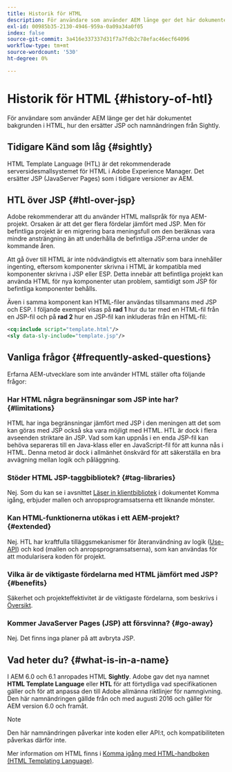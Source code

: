 ```yaml
---
title: Historik för HTML
description: För användare som använder AEM länge ger det här dokumentet bakgrunden i HTML, hur den ersätter JSP och namnändringen från Sightly.
exl-id: 00985b35-2130-4946-959a-0a09a34a0f05
index: false
source-git-commit: 3a416e337337d31f7a7fdb2c78efac46ecf64096
workflow-type: tm+mt
source-wordcount: '530'
ht-degree: 0%

---
```



# Historik för HTML {#history-of-htl}

För användare som använder AEM länge ger det här dokumentet bakgrunden i HTML, hur den ersätter JSP och namnändringen från Sightly.

## Tidigare Känd som låg {#sightly}

HTML Template Language (HTL) är det rekommenderade serversidesmallsystemet för HTML i Adobe Experience Manager. Det ersätter JSP (JavaServer Pages) som i tidigare versioner av AEM.

## HTL över JSP {#htl-over-jsp}

Adobe rekommenderar att du använder HTML mallspråk för nya AEM-projekt. Orsaken är att det ger flera fördelar jämfört med JSP. Men för befintliga projekt är en migrering bara meningsfull om den beräknas vara mindre ansträngning än att underhålla de befintliga JSP:erna under de kommande åren.

Att gå över till HTML är inte nödvändigtvis ett alternativ som bara innehåller ingenting, eftersom komponenter skrivna i HTML är kompatibla med komponenter skrivna i JSP eller ESP. Detta innebär att befintliga projekt kan använda HTML för nya komponenter utan problem, samtidigt som JSP för befintliga komponenter behålls.

Även i samma komponent kan HTML-filer användas tillsammans med JSP och ESP. I följande exempel visas på **rad 1** hur du tar med en HTML-fil från en JSP-fil och på **rad 2** hur en JSP-fil kan inkluderas från en HTML-fil:

```xml
<cq:include script="template.html"/>
<sly data-sly-include="template.jsp"/>
```

## Vanliga frågor {#frequently-asked-questions}

Erfarna AEM-utvecklare som inte använder HTML ställer ofta följande frågor:

### Har HTML några begränsningar som JSP inte har? {#limitations}

HTML har inga begränsningar jämfört med JSP i den meningen att det som kan göras med JSP också ska vara möjligt med HTML. HTL är dock i flera avseenden striktare än JSP. Vad som kan uppnås i en enda JSP-fil kan behöva separeras till en Java-klass eller en JavaScript-fil för att kunna nås i HTML. Denna metod är dock i allmänhet önskvärd för att säkerställa en bra avvägning mellan logik och påläggning.

### Stöder HTML JSP-taggbibliotek? {#tag-libraries}

Nej. Som du kan se i avsnittet [Läser in klientbibliotek](getting-started.md#loading-client-libraries) i dokumentet Komma igång, erbjuder mallen och anropsprogramsatserna ett liknande mönster.

### Kan HTML-funktionerna utökas i ett AEM-projekt? {#extended}

Nej. HTL har kraftfulla tilläggsmekanismer för återanvändning av logik ([Use-API](#use-api-for-accessing-logic)) och kod (mallen och anropsprogramsatserna), som kan användas för att modularisera koden för projekt.

### Vilka är de viktigaste fördelarna med HTML jämfört med JSP? {#benefits}

Säkerhet och projekteffektivitet är de viktigaste fördelarna, som beskrivs i [Översikt](overview.md).

### Kommer JavaServer Pages (JSP) att försvinna? {#go-away}

Nej. Det finns inga planer på att avbryta JSP.

## Vad heter du? {#what-is-in-a-name}

I AEM 6.0 och 6.1 anropades HTML **Sightly**. Adobe gav det nya namnet **HTML Template Language** eller **HTL** för att förtydliga vad specifikationen gäller och för att anpassa den till Adobe allmänna riktlinjer för namngivning. Den här namnändringen gällde från och med augusti 2016 och gäller för AEM version 6.0 och framåt.

>[!NOTE]
>
>Den här namnändringen påverkar inte koden eller API:t, och kompatibiliteten påverkas därför inte.

Mer information om HTML finns i [Komma igång med HTML-handboken (HTML Templating Language)](overview.md).

